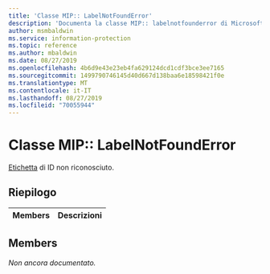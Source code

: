 ```yaml
---
title: 'Classe MIP:: LabelNotFoundError'
description: 'Documenta la classe MIP:: labelnotfounderror di Microsoft Information Protection (MIP) SDK.'
author: msmbaldwin
ms.service: information-protection
ms.topic: reference
ms.author: mbaldwin
ms.date: 08/27/2019
ms.openlocfilehash: 4b6d9e43e23eb4fa629124dcd1cdf3bce3ee7165
ms.sourcegitcommit: 1499790746145d40d667d138baa6e18598421f0e
ms.translationtype: MT
ms.contentlocale: it-IT
ms.lasthandoff: 08/27/2019
ms.locfileid: "70055944"
---
```

# <a name="class-miplabelnotfounderror"></a>Classe MIP:: LabelNotFoundError 
[Etichetta](class_mip_label.md) di ID non riconosciuto.
  
## <a name="summary"></a>Riepilogo
 Members                        | Descrizioni                                
--------------------------------|---------------------------------------------
  
## <a name="members"></a>Members
_Non ancora documentato._
